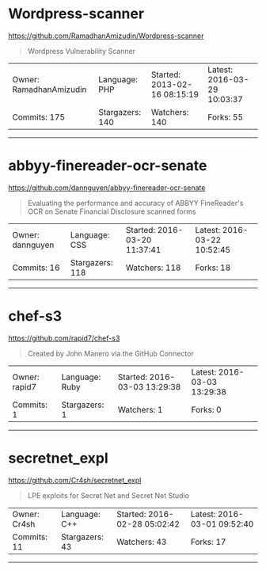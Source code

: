 # Wordpress-scanner

https://github.com/RamadhanAmizudin/Wordpress-scanner
<blockquote>
Wordpress Vulnerability Scanner
</blockquote>

<table>
<tr><td>Owner: RamadhanAmizudin</td>
    <td>Language: PHP</td>
    <td>Started: 2013-02-16 08:15:19</td>
    <td>Latest: 2016-03-29 10:03:37</td></tr>
<tr><td>Commits: 175</td>
    <td>Stargazers: 140</td>
    <td>Watchers: 140</td>
    <td>Forks: 55</td></tr>
</table>

---

# abbyy-finereader-ocr-senate

https://github.com/dannguyen/abbyy-finereader-ocr-senate
<blockquote>
Evaluating the performance and accuracy of ABBYY FineReader's OCR on Senate Financial Disclosure scanned forms
</blockquote>

<table>
<tr><td>Owner: dannguyen</td>
    <td>Language: CSS</td>
    <td>Started: 2016-03-20 11:37:41</td>
    <td>Latest: 2016-03-22 10:52:45</td></tr>
<tr><td>Commits: 16</td>
    <td>Stargazers: 118</td>
    <td>Watchers: 118</td>
    <td>Forks: 18</td></tr>
</table>

---

# chef-s3

https://github.com/rapid7/chef-s3
<blockquote>
Created by John Manero via the GitHub Connector
</blockquote>

<table>
<tr><td>Owner: rapid7</td>
    <td>Language: Ruby</td>
    <td>Started: 2016-03-03 13:29:38</td>
    <td>Latest: 2016-03-03 13:29:38</td></tr>
<tr><td>Commits: 1</td>
    <td>Stargazers: 1</td>
    <td>Watchers: 1</td>
    <td>Forks: 0</td></tr>
</table>

---

# secretnet_expl

https://github.com/Cr4sh/secretnet_expl
<blockquote>
LPE exploits for Secret Net and Secret Net Studio
</blockquote>

<table>
<tr><td>Owner: Cr4sh</td>
    <td>Language: C++</td>
    <td>Started: 2016-02-28 05:02:42</td>
    <td>Latest: 2016-03-01 09:52:40</td></tr>
<tr><td>Commits: 11</td>
    <td>Stargazers: 43</td>
    <td>Watchers: 43</td>
    <td>Forks: 17</td></tr>
</table>

---

